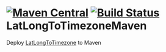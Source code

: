 # [![Maven Central](https://img.shields.io/maven-central/v/com.moodysalem/LatLongToTimezoneMaven.svg)](http://search.maven.org/#search%7Cga%7C1%7Cg%3A%22com.moodysalem%22%20a%3A%22LatLongToTimezoneMaven%22)  [![Build Status](https://travis-ci.org/moodysalem/LatLongToTimezoneMaven.svg?branch=master)](https://travis-ci.org/moodysalem/LatLongToTimezoneMaven) LatLongToTimezoneMaven
Deploy [LatLongToTimezone](https://github.com/drtimcooper/LatLongToTimezone) to Maven
